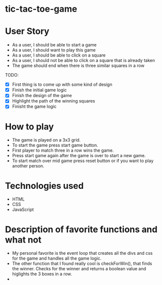 # tic-tac-toe-game

# User Story

- As a user, I should be able to start a game
- As a user, I should want to play this game
- As a user, I should be able to click on a square
- As a user, I should not be able to click on a square that is already taken
- The game should end when there is three similar squares in a row

TODO:

- [x] First thing is to come up with some kind of design
- [x] Finish the initial game logic
- [x] Finish the design of the game
- [x] Highlight the path of the winning squares
- [x] Finisht the game logic

# How to play

- The game is played on a 3x3 grid.
- To start the game press start game button.
- First player to match three in a row wins the game.
- Press start game again after the game is over to start a new game.
- To start match over mid game press reset button or if you want to play another person.

# Technologies used

- HTML
- CSS
- JavaScript

# Description of favorite functions and what not

- My personal favorite is the event loop that creates all the divs and css for the game and handles all the game logic.
- The other function that I found really cool is checkForWin(), that finds the winner. Checks for the winner and returns a boolean value and higlights the 3 boxes in a row.
-
